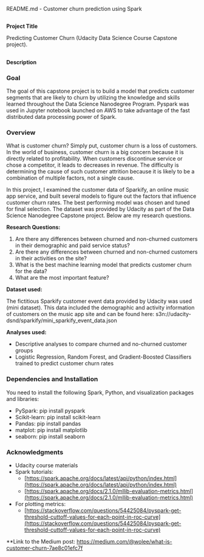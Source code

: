README.md - Customer churn prediction using Spark 


## 
**Project Title**

Predicting Customer Churn (Udacity Data Science Course Capstone project). 


## 
**Description**


### **Goal**

The goal of this capstone project is to build a model that predicts customer segments that are likely to churn by utilizing the knowledge and skills learned throughout the Data Science Nanodegree Program. Pyspark was used in Jupyter notebook launched on AWS to take advantage of the fast distributed data processing power of Spark.


### **Overview**

What is customer churn? Simply put, customer churn is a loss of customers. In the world of business, customer churn is a big concern because it is directly related to profitability. When customers discontinue service or chose a competitor, it leads to decreases in revenue. The difficulty is determining the cause of such customer attrition because it is likely to be a combination of multiple factors, not a single cause.

In this project, I examined the customer data of Sparkify, an online music app service, and built several models to figure out the factors that influence customer churn rates. The best performing model was chosen and tuned for final selection. The dataset was provided by Udacity as part of the Data Science Nanodegree Capstone project. Below are my research questions.

**Research Questions:**


1. Are there any differences between churned and non-churned customers in their demographic and paid service status?
2. Are there any differences between churned and non-churned customers in their activities on the site?
3. What is the best machine learning model that predicts customer churn for the data?
4. What are the most important feature?

**Dataset used:**

The fictitious Sparkify customer event data provided by Udacity was used (mini dataset). This data included the demographic and activity information of customers on the music app site and can be found here: s3n://udacity-dsnd/sparkify/mini_sparkify_event_data.json

**Analyses used:**

*   Descriptive analyses to compare churned and no-churned customer groups
*   Logistic Regression, Random Forest, and Gradient-Boosted Classifiers trained to predict customer churn rates
 

### **Dependencies and Installation**

You need to install the following Spark, Python, and visualization packages and libraries:



*   PySpark: pip install pyspark
*   Scikit-learn: pip install scikit-learn
*   Pandas: pip install pandas
*   matplot: pip install matplotlib
*   seaborn: pip install seaborn


### **Acknowledgments**



*   Udacity course materials
*   Spark tutorials:
    *   [https://spark.apache.org/docs/latest/api/python/index.html](https://spark.apache.org/docs/latest/api/python/index.html)
    *   [https://spark.apache.org/docs/2.1.0/mllib-evaluation-metrics.html](https://spark.apache.org/docs/2.1.0/mllib-evaluation-metrics.html)
*   For plotting metrics:
    *   [https://stackoverflow.com/questions/54425084/pyspark-get-threshold-cuttoff-values-for-each-point-in-roc-curve](https://stackoverflow.com/questions/54425084/pyspark-get-threshold-cuttoff-values-for-each-point-in-roc-curve)

**Link to the Medium post: https://medium.com/@wolee/what-is-customer-churn-7ae8c01efc7f
